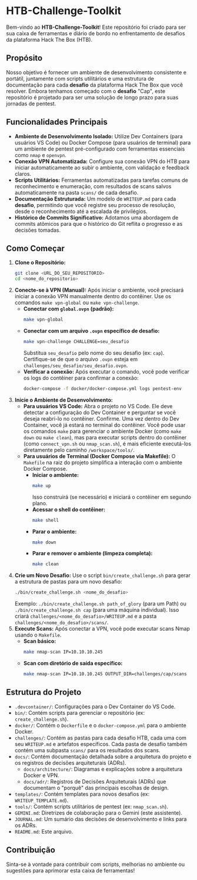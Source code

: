 # HTB-Challenge-Toolkit

Bem-vindo ao **HTB-Challenge-Toolkit**! Este repositório foi criado para ser sua caixa de ferramentas e diário de bordo no enfrentamento de desafios da plataforma Hack The Box (HTB).

## Propósito

Nosso objetivo é fornecer um ambiente de desenvolvimento consistente e portátil, juntamente com scripts utilitários e uma estrutura de documentação para cada **desafio** da plataforma Hack The Box que você resolver. Embora tenhamos começado com o **desafio** "Cap", este repositório é projetado para ser uma solução de longo prazo para suas jornadas de pentest.

## Funcionalidades Principais

- **Ambiente de Desenvolvimento Isolado:** Utilize Dev Containers (para usuários VS Code) ou Docker Compose (para usuários de terminal) para um ambiente de pentest pré-configurado com ferramentas essenciais como `nmap` e `openvpn`.
- **Conexão VPN Automatizada:** Configure sua conexão VPN do HTB para iniciar automaticamente ao subir o ambiente, com validação e feedback claros.
- **Scripts Utilitários:** Ferramentas automatizadas para tarefas comuns de reconhecimento e enumeração, com resultados de scans salvos automaticamente na pasta `scans/` de cada desafio.
- **Documentação Estruturada:** Um modelo de `WRITEUP.md` para cada **desafio**, permitindo que você registre seu processo de resolução, desde o reconhecimento até a escalada de privilégios.
- **Histórico de Commits Significativo:** Adotamos uma abordagem de commits atômicos para que o histórico do Git reflita o progresso e as decisões tomadas.

## Como Começar

1.  **Clone o Repositório:**
    ```bash
    git clone <URL_DO_SEU_REPOSITORIO>
    cd <nome_do_repositorio>
    ```
2.  **Conecte-se à VPN (Manual):**
    Após iniciar o ambiente, você precisará iniciar a conexão VPN manualmente dentro do contêiner. Use os comandos `make vpn-global` ou `make vpn-challenge`.
    -   **Conectar com `global.ovpn` (padrão):**
        ```bash
        make vpn-global
        ```
    -   **Conectar com um arquivo `.ovpn` específico de desafio:**
        ```bash
        make vpn-challenge CHALLENGE=seu_desafio
        ```
        Substitua `seu_desafio` pelo nome do seu desafio (ex: `cap`). Certifique-se de que o arquivo `.ovpn` esteja em `challenges/seu_desafio/seu_desafio.ovpn`.
    -   **Verificar a conexão:** Após executar o comando, você pode verificar os logs do contêiner para confirmar a conexão:
        ```bash
        docker-compose -f docker/docker-compose.yml logs pentest-env
        ```
3.  **Inicie o Ambiente de Desenvolvimento:**
    - **Para usuários VS Code:** Abra o projeto no VS Code. Ele deve detectar a configuração do Dev Container e perguntar se você deseja reabri-lo no contêiner. Confirme. Uma vez dentro do Dev Container, você já estará no terminal do contêiner. Você pode usar os comandos `make` para gerenciar o ambiente Docker (como `make down` ou `make clean`), mas para executar scripts dentro do contêiner (como `connect_vpn.sh` ou `nmap_scan.sh`), é mais eficiente executá-los diretamente pelo caminho `/workspace/tools/`.
    - **Para usuários de Terminal (Docker Compose via Makefile):**
        O `Makefile` na raiz do projeto simplifica a interação com o ambiente Docker Compose.
        - **Iniciar o ambiente:**
            ```bash
            make up
            ```
            Isso construirá (se necessário) e iniciará o contêiner em segundo plano.
        - **Acessar o shell do contêiner:**
            ```bash
            make shell
            ```
        - **Parar o ambiente:**
            ```bash
            make down
            ```
        - **Parar e remover o ambiente (limpeza completa):**
            ```bash
            make clean
            ```
4.  **Crie um Novo Desafio:**
    Use o script `bin/create_challenge.sh` para gerar a estrutura de pastas para um novo desafio:
    ```bash
    ./bin/create_challenge.sh <nome_do_desafio>
    ```
    Exemplo: `./bin/create_challenge.sh path_of_glory` (para um Path) ou `./bin/create_challenge.sh cap` (para uma máquina individual).
    Isso criará `challenges/<nome_do_desafio>/WRITEUP.md` e a pasta `challenges/<nome_do_desafio>/scans/`.
5.  **Execute Scans:**
    Após conectar a VPN, você pode executar scans Nmap usando o `Makefile`.
    -   **Scan básico:**
        ```bash
        make nmap-scan IP=10.10.10.245
        ```
    -   **Scan com diretório de saída específico:**
        ```bash
        make nmap-scan IP=10.10.10.245 OUTPUT_DIR=challenges/cap/scans
        ```

## Estrutura do Projeto

- `.devcontainer/`: Configurações para o Dev Container do VS Code.
- `bin/`: Contém scripts para gerenciar o repositório (ex: `create_challenge.sh`).
- `docker/`: Contém o `Dockerfile` e o `docker-compose.yml` para o ambiente Docker.
- `challenges/`: Contém as pastas para cada desafio HTB, cada uma com seu `WRITEUP.md` e artefatos específicos. Cada pasta de desafio também contém uma subpasta `scans/` para os resultados dos scans.
- `docs/`: Contém documentação detalhada sobre a arquitetura do projeto e os registros de decisões arquiteturais (ADRs).
    - `docs/architecture/`: Diagramas e explicações sobre a arquitetura Docker e VPN.
    - `docs/adr/`: Registros de Decisões Arquiteturais (ADRs) que documentam o "porquê" das principais escolhas de design.
- `templates/`: Contém templates para novos desafios (ex: `WRITEUP_TEMPLATE.md`).
- `tools/`: Contém scripts utilitários de pentest (ex: `nmap_scan.sh`).
- `GEMINI.md`: Diretrizes de colaboração para o Gemini (este assistente).
- `JOURNAL.md`: Um sumário das decisões de desenvolvimento e links para os ADRs.
- `README.md`: Este arquivo.



## Contribuição

Sinta-se à vontade para contribuir com scripts, melhorias no ambiente ou sugestões para aprimorar esta caixa de ferramentas!